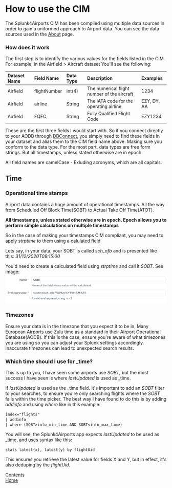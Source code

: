# How to use the CIM

The Splunk4Airports CIM has been compiled using multiple data sources in order to gain a uniformed approach to Airport data. You can see the data sources used in the [About](./About.md) page.

### How does it work

The first step is to identify the various values for the fields listed in the CIM. 
For example; in the Airfield > Aircraft dataset You'll see the following:

| Dataset Name  | Field Name  | Data Type | Description | Examples |
|:--------------|:------------|:----------|:------------|:---------|
|Airfield|flightNumber|int(4)|The numerical flight number of the aircraft|1234|
|Airfield|airline|String|The IATA code for the operating airline|EZY, DY, AA|
|Airfield|FQFC|String|Fully Qualified Flight Code|EZY1234|

These are the first three fields I would start with. So if you connect directly to your AODB through [DBConnect](https://splunkbase.splunk.com/app/2686/), you simply need to find these fields in your dataset and alias them to the CIM field name above. Making sure you conform to the data type. For the most part, data types are free form strings. But all timestamps, unless stated otherwise are in epoch.

All field names are camelCase - Exluding acronyms, which are all capitals.

## Time

### Operational time stamps

Airport data contains a huge amount of operational timestamps. All the way from Scheduled Off Block Time(SOBT) to Actual Take Off Time(ATOT). 

**All timestamps, unless stated otherwise are in epoch. Epoch allows you to perform simple calculations on multiple timestamps**

So in the case of making your timestamps CIM compliant, you may need to apply _strptime_ to them using a [calulated field](https://docs.splunk.com/Documentation/Splunk/latest/Knowledge/definecalcfields)

Lets say, in your data, your SOBT is called _sch_ofb_ and is presented like this: _31/12/2020T09:15:00_

You'd need to create a calculated field using _strptime_ and call it _SOBT_. See image:
![Calculated Field](./images/calc_field.png)

### Timezones

Ensure your data is in the timezone that you expect it to be in. Many European Airports use Zulu time as a standard in their Airport Operational Database(AODB). If this is the case, ensure you're aware of what timezones you are using so you can adjust your Splunk settings accordingly. Inaccurate timezones can lead to unexpected search results.

### Which time should I use for _time?

This is up to you, I have seen some airports use _SOBT_, but the most success I have seen is where _lastUpdated_ is used as _time.

If _lastUpdated_ is used as the _time field. It's important to add an _SOBT_ filter to your searches, to ensure you're only searching flights where the _SOBT_ falls within the time picker. The best way I have found to do this is by adding _addinfo_ and using _where_ like in this example:
```
index="flights"
| addinfo 
| where (SOBT>info_min_time AND SOBT<info_max_time)
```
You will see, the Splunk4Airports app expects _lastUpdated_ to be used as _time, and uses syntax like this:
```
stats latest(x), latest(y) by flightUid
```
This ensures you retrieve the latest value for fields X and Y, but in effect, it's also deduping by the _flightUid_.


[Contents](./contents.md)<br />
[Home](./)

